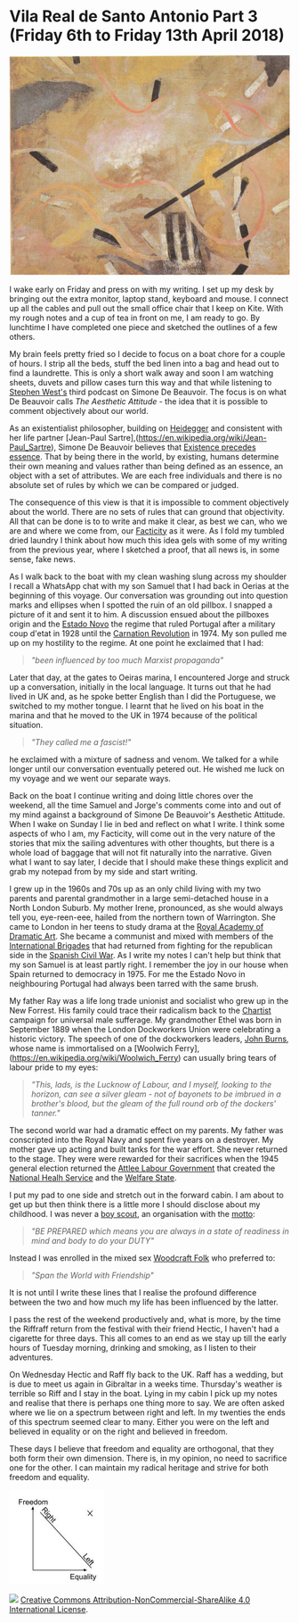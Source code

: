 # Vila Real de Santo Antonio Part 3 (Friday 6th to Friday 13th April 2018) #

![* The tendency of aesthetic idealism (1919) Julius Evola *](../images/AestheticIdealism.jpg "Aesthetic Idealism")

I wake early on Friday and press on with my writing. I set up my desk by bringing out the extra monitor, laptop stand, keyboard and mouse. I connect up all the cables and pull out the small office chair that I keep on Kite. With my rough notes and a cup of tea in front on me, I am ready to go. By lunchtime I have completed one piece and sketched the outlines of a few others. 

My brain feels pretty fried so I decide to focus on a boat chore for a couple of hours. I strip all the beds, stuff the bed linen into a bag and head out to find a laundrette. This is only a short walk away and soon I am watching sheets, duvets and pillow cases turn this way and that while listening to [Stephen West's](http://philosophizethis.org/) third podcast on Simone De Beauvoir. The focus is on what De Beauvoir calls *The Aesthetic Attitude* - the idea that it is possible to comment objectively about our world. 

As an existentialist philosopher, building on [Heidegger](https://en.wikipedia.org/wiki/Martin_Heidegger) and consistent with her life partner [Jean-Paul Sartre],(https://en.wikipedia.org/wiki/Jean-Paul_Sartre), Simone De Beauvoir believes that [Existence precedes essence](https://en.wikipedia.org/wiki/Existence_precedes_essence). That by being there in the world, by existing, humans determine their own meaning and values rather than being defined as an essence, an object with a set of attributes. We are each free individuals and there is no absolute set of rules by which we can be compared or judged.  

The consequence of this view is that it is impossible to comment objectively about the world. There are no sets of rules that can ground that objectivity. All that can be done is to to write and make it clear, as best we can, who we are and where we come from, our [Facticity](https://en.wikipedia.org/wiki/Facticity) as it were. As I fold my tumbled dried laundry I think about how much this idea gels with some of my writing from the previous year, where I sketched a proof, that all news is, in some sense, fake news.

As I walk back to the boat with my clean washing slung across my shoulder I recall a WhatsApp chat with my son Samuel that I had back in Oerias at the beginning of this voyage. Our conversation was grounding out into question marks and ellipses when I spotted the ruin of an old pillbox. I snapped a picture of it and sent it to him. A discussion ensued about the pillboxes origin and the [Estado Novo](https://en.wikipedia.org/wiki/Estado_Novo_(Portugal)) the regime that ruled Portugal after a military coup d'etat in 1928 until the [Carnation Revolution](https://en.wikipedia.org/wiki/Carnation_Revolution) in 1974. My son pulled me up on my hostility to the regime. At one point he exclaimed that I had:

> *"been influenced by too much Marxist propaganda"* 

Later that day, at the gates to Oeiras marina, I encountered Jorge and struck up a conversation, initially in the local language. It turns out that he had lived in UK and, as he spoke better English than I did the Portuguese, we switched to my mother tongue. I learnt that he lived on his boat in the marina and that he moved to the UK in 1974 because of the political situation. 

> *"They called me a fascist!"* 

he exclaimed with a mixture of sadness and venom. We talked for a while longer until our conversation eventually petered out. He wished me luck on my voyage and we went our separate ways. 

Back on the boat I continue writing and doing little chores over the weekend, all the time Samuel and Jorge's comments come into and out of my mind against a background of Simone De Beauvoir's Aesthetic Attitude. When I wake on Sunday I lie in bed and reflect on what I write. I think some aspects of who I am, my Facticity, will come out in the very nature of the stories that mix the sailing adventures with other thoughts, but there is a whole load of baggage that will not fit naturally into the narrative. Given what I want to say later, I decide that I should make these things explicit and grab my notepad from by my side and start writing.

I grew up in the 1960s and 70s up as an only child living with my two parents and parental grandmother in a large semi-detached house in a North London Suburb. My mother Irene, pronounced, as she would always tell you, eye-reen-eee, hailed from the northern town of Warrington. She came to London in her teens to study drama at the [Royal Academy of Dramatic Art](https://www.rada.ac.uk/). She became a communist and mixed with members of the [International Brigades](https://en.wikipedia.org/wiki/International_Brigades) that had returned from fighting for the republican side in the [Spanish Civil War](https://en.wikipedia.org/wiki/Spanish_Civil_War). As I write my notes I can't help but think that my son Samuel is at least partly right. I remember the joy in our house when Spain returned to democracy in 1975. For me the Estado Novo in neighbouring Portugal had always been tarred with the same brush.

My father Ray was a life long trade unionist and socialist who grew up in the New Forrest. His family could trace their radicalism back to the [Chartist](https://en.wikipedia.org/wiki/Chartism) campaign for universal male sufferage. My grandmother Ethel was born in September 1889 when the London Dockworkers Union were celebrating a historic victory. The speech of one of the dockworkers leaders, [John Burns](https://en.wikipedia.org/wiki/John_Burns), whose name is immortalised on a [Woolwich Ferry],(https://en.wikipedia.org/wiki/Woolwich_Ferry) can usually bring tears of labour pride to my eyes:

> *"This, lads, is the Lucknow of Labour, and I myself, looking to the horizon, can see a silver gleam - not of bayonets to be imbrued in a brother's blood, but the gleam of the full round orb of the dockers' tanner."*

The second world war had a dramatic effect on my parents. My father was conscripted into the Royal Navy and spent five years on a destroyer. My mother gave up acting and built tanks for the war effort. She never returned to the stage. They were were rewarded for their sacrifices when the 1945 general election returned the [Attlee Labour Government](https://en.wikipedia.org/wiki/Attlee_ministry) that created the [National Healh Service](https://en.wikipedia.org/wiki/Attlee_ministry#Health) and the [Welfare State](https://en.wikipedia.org/wiki/Attlee_ministry#Welfare).  

I put my pad to one side and stretch out in the forward cabin. I am about to get up but then think there is a little more I should disclose about my childhood. I was never a [boy scout](http://scouts.org.uk/home/), an organisation with the [motto](https://en.wikipedia.org/wiki/Scout_Motto):

> *"BE PREPARED which means you are always in a state of readiness in mind and body to do your DUTY"*

Instead I was enrolled in the mixed sex [Woodcraft Folk](https://www.woodcraft.org.uk/) who preferred to:

> *"Span the World with Friendship"*

It is not until I write these lines that I realise the profound difference between the two and how much my life has been influenced by the latter.

I pass the rest of the weekend productively and, what is more, by the time the Riffraff return from the festival with their friend Hectic, I haven't had a cigarette for three days. This all comes to an end as we stay up till the early hours of Tuesday morning, drinking and smoking, as I listen to their adventures. 

On Wednesday Hectic and Raff fly back to the UK. Raff has a wedding, but is due to meet us again in Gibraltar in a weeks time. Thursday's weather is terrible so Riff and I stay in the boat. Lying in my cabin I pick up my notes and realise that there is perhaps one thing more to say. We are often asked where we lie on a spectrum between right and left. In my twenties the ends of this spectrum seemed clear to many. Either you were on the left and believed in equality or on the right and believed in freedom. 

These days I believe that freedom and equality are orthogonal, that they both form their own dimension. There is, in my opinion, no need to sacrifice one for the other. I can maintain my radical heritage and strive for both freedom and equality.

![*Freedom and Equality (2018) The Author *](../images/FreedomAndEquality.jpg "Freedom and Equality")

![](https://i.creativecommons.org/l/by-nc-sa/4.0/88x31.png)
[Creative Commons Attribution-NonCommercial-ShareAlike 4.0 International License](href="http://creativecommons.org/licenses/by-nc-sa/4.0/).